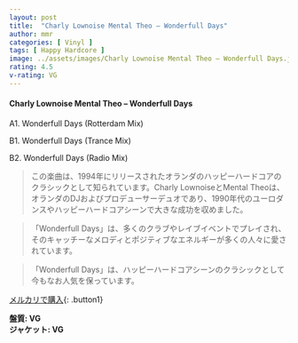 ```yaml
---
layout: post
title:  "Charly Lownoise Mental Theo – Wonderfull Days"
author: mmr
categories: [ Vinyl ]
tags: [ Happy Hardcore ]
image: ../assets/images/Charly Lownoise Mental Theo – Wonderfull Days.jpg
rating: 4.5
v-rating: VG
---
```


#### Charly Lownoise Mental Theo – Wonderfull Days

A1. Wonderfull Days (Rotterdam Mix)

B1. Wonderfull Days (Trance Mix)

B2. Wonderfull Days (Radio Mix)

> この楽曲は、1994年にリリースされたオランダのハッピーハードコアのクラシックとして知られています。Charly LownoiseとMental Theoは、オランダのDJおよびプロデューサーデュオであり、1990年代のユーロダンスやハッピーハードコアシーンで大きな成功を収めました。

> 「Wonderfull Days」は、多くのクラブやレイブイベントでプレイされ、そのキャッチーなメロディとポジティブなエネルギーが多くの人々に愛されています。

> 「Wonderfull Days」は、ハッピーハードコアシーンのクラシックとして今もなお人気を保っています。


[メルカリで購入](https://jp.mercari.com/item/m75641849316){: .button1}

<div class="mt-4 mb-4 d-flex align-items-center">
<strong class="mr-1">盤質: VG</strong>
</div>
<div class="mt-4 mb-4 d-flex align-items-center">
<strong class="mr-1">ジャケット: VG</strong>
</div>